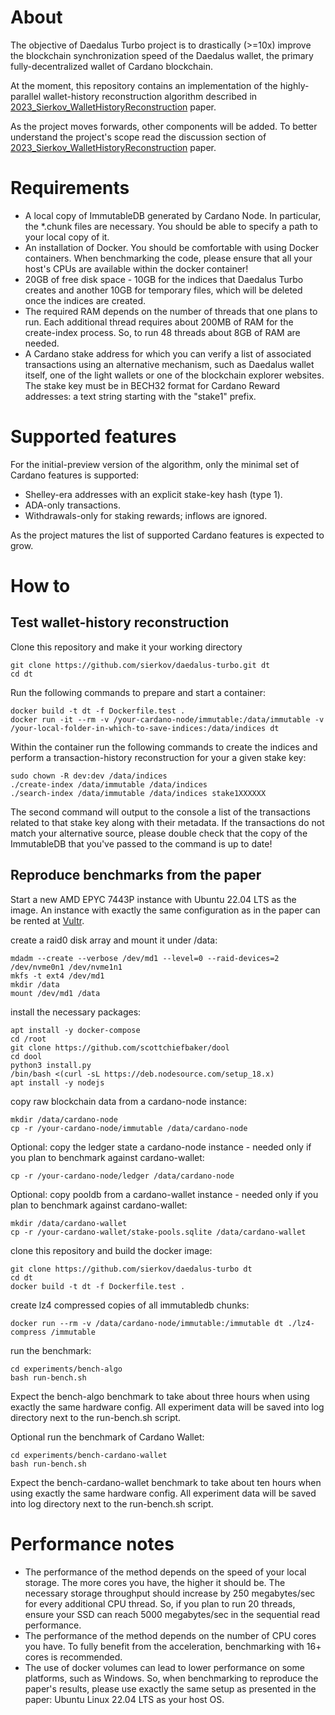 # About

The objective of Daedalus Turbo project is to drastically (>=10x) improve the blockchain synchronization speed of the Daedalus wallet, the primary fully-decentralized wallet of Cardano blockchain.

At the moment, this repository contains an implementation of the highly-parallel wallet-history reconstruction algorithm described in [2023_Sierkov_WalletHistoryReconstruction](./doc/2023_Sierkov_WalletHistoryReconstruction.pdf) paper.

As the project moves forwards, other components will be added. To better understand the project's scope read the discussion section of [2023_Sierkov_WalletHistoryReconstruction](./doc/2023_Sierkov_WalletHistoryReconstruction.pdf) paper.

# Requirements
- A local copy of ImmutableDB generated by Cardano Node. In particular, the *.chunk files are necessary.
  You should be able to specify a path to your local copy of it.
- An installation of Docker. You should be comfortable with using Docker containers.
  When benchmarking the code, please ensure that all your host's CPUs are available within the docker container!
- 20GB of free disk space - 10GB for the indices that Daedalus Turbo creates
  and another 10GB for temporary files, which will be deleted once the indices are created.
- The required RAM depends on the number of threads that one plans to run.
  Each additional thread requires about 200MB of RAM for the create-index process.
  So, to run 48 threads about 8GB of RAM are needed.
- A Cardano stake address for which you can verify a list of associated transactions using an alternative mechanism,
  such as Daedalus wallet itself, one of the light wallets or one of the blockchain explorer websites.
  The stake key must be in BECH32 format for Cardano Reward addresses: a text string starting with the "stake1" prefix.

# Supported features

For the initial-preview version of the algorithm, only the minimal set of Cardano features is supported:
- Shelley-era addresses with an explicit stake-key hash (type 1).
- ADA-only transactions.
- Withdrawals-only for staking rewards; inflows are ignored.

As the project matures the list of supported Cardano features is expected to grow.

# How to

## Test wallet-history reconstruction

Clone this repository and make it your working directory
```
git clone https://github.com/sierkov/daedalus-turbo.git dt
cd dt
```

Run the following commands to prepare and start a container:
```
docker build -t dt -f Dockerfile.test .
docker run -it --rm -v /your-cardano-node/immutable:/data/immutable -v /your-local-folder-in-which-to-save-indices:/data/indices dt
```

Within the container run the following commands to create the indices
and perform a transaction-history reconstruction for your a given stake key:
```
sudo chown -R dev:dev /data/indices
./create-index /data/immutable /data/indices
./search-index /data/immutable /data/indices stake1XXXXXX
```
The second command will output to the console a list of the transactions related to that stake key along with their metadata. If the transactions do not match your alternative source,
please double check that the copy of the ImmutableDB that you've passed to the command
is up to date!

## Reproduce benchmarks from the paper

Start a new AMD EPYC 7443P instance with Ubuntu 22.04 LTS as the image.
An instance with exactly the same configuration as in the paper can be rented at [Vultr](https://www.vultr.com/products/bare-metal).

create a raid0 disk array and mount it under /data:
```
mdadm --create --verbose /dev/md1 --level=0 --raid-devices=2 /dev/nvme0n1 /dev/nvme1n1
mkfs -t ext4 /dev/md1
mkdir /data
mount /dev/md1 /data
```

install the necessary packages:
```
apt install -y docker-compose
cd /root
git clone https://github.com/scottchiefbaker/dool
cd dool
python3 install.py
/bin/bash <(curl -sL https://deb.nodesource.com/setup_18.x)
apt install -y nodejs
```

copy raw blockchain data from a cardano-node instance:
```
mkdir /data/cardano-node
cp -r /your-cardano-node/immutable /data/cardano-node
```

Optional: copy the ledger state a cardano-node instance - needed only if you plan to benchmark against cardano-wallet:
```
cp -r /your-cardano-node/ledger /data/cardano-node
```

Optional: copy pooldb from a cardano-wallet instance - needed only if you plan to benchmark against cardano-wallet:
```
mkdir /data/cardano-wallet
cp -r /your-cardano-wallet/stake-pools.sqlite /data/cardano-wallet
```

clone this repository and build the docker image:
```
git clone https://github.com/sierkov/daedalus-turbo dt
cd dt
docker build -t dt -f Dockerfile.test .
```

create lz4 compressed copies of all immutabledb chunks:
```
docker run --rm -v /data/cardano-node/immutable:/immutable dt ./lz4-compress /immutable
```

run the benchmark:
```
cd experiments/bench-algo
bash run-bench.sh
```
Expect the bench-algo benchmark to take about three hours when using exactly
the same hardware config.
All experiment data will be saved into log directory next to the run-bench.sh script.

Optional run the benchmark of Cardano Wallet:
```
cd experiments/bench-cardano-wallet
bash run-bench.sh
```
Expect the bench-cardano-wallet benchmark to take about ten hours when using exactly
the same hardware config.
All experiment data will be saved into log directory next to the run-bench.sh script.

# Performance notes
- The performance of the method depends on the speed of your local storage.
  The more cores you have, the higher it should be. The necessary storage
throughput should increase by 250 megabytes/sec for every additional CPU thread.
  So, if you plan to run 20 threads, ensure your SSD can reach 5000 megabytes/sec in the sequential read performance.
- The performance of the method depends on the number of CPU cores you have.
  To fully benefit from the acceleration, benchmarking with 16+ cores is recommended.
- The use of docker volumes can lead to lower performance on some platforms, such as Windows.
  So, when benchmarking to reproduce the paper's results,
  please use exactly the same setup as presented in the paper:
  Ubuntu Linux 22.04 LTS as your host OS.
